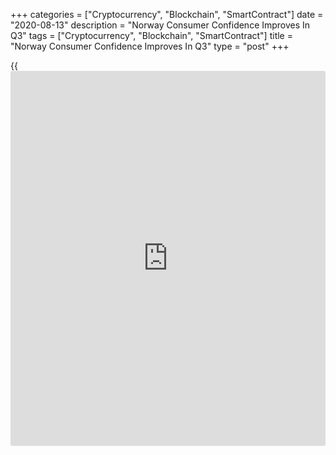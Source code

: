 +++
categories = ["Cryptocurrency", "Blockchain", "SmartContract"]
date = "2020-08-13"
description = "Norway Consumer Confidence Improves In Q3"
tags = ["Cryptocurrency", "Blockchain", "SmartContract"]
title = "Norway Consumer Confidence Improves In Q3"
type = "post"
+++

{{<iframe id="large-banner" src="https://www.bounty.group/#slide=19.0" width="100%" height="600" scrolling="no" style="border: 0px solid rgb(216, 221, 230); border-radius: 3px;">}}

Norway's consumer confidence improved sharply in the third quarter, data
from Finans Norge showed on Thursday.

The consumer confidence index increased to -5.7 in the third quarter
from -16.7 in the previous quarter.

On an adjusted basis, consumer confidence fell to -6.6 in the third
quarter from -3.4 in the previous three months.

Households' expectation on their own finance for the next year improved
in the third quarter. Households' expectation on country's [economy][1]
for the next 12 months remained positive.

Households that are not affected by the redundancies due to Covid-19
felt that they have control over their own finances.

"The fall in interest rates has contributed to many having increased
purchasing power, and this positive effect probably overshadows the
signals of an almost zero settlement in this autumn's wage
negotiations," Finans Norge's CEO Idar Kreutzer said.

Households' expectation on the country's economy for last year was less
negative in the third quarter. Their expectation on own finances for the
past year improved.

For comments and feedback [contact](https://www.playgroundfx.com/contact/): editorial@rtt[news](https://www.letsplayfx.com/blog/forex-news-website/).com

[Economic News][1]

 **What parts of the world are seeing the best (and worst) economic
performances lately? Click[here][2] to check out our [Econ Scorecard][2]
and find out! See up-to-the-moment [ranking](https://www.playgroundfx.com/blog/crypto-exchange-ranking/)s for the best and worst
performers in [GDP][3], [unemployment rate][4], [inflation][5] and much
more.**

   1. www.rtt[news](https://www.letsplayfx.com/blog/forex-news-website/).com/Content/EconomicNews.aspx
   2. www.rtt[news](https://www.letsplayfx.com/blog/forex-news-website/).com/economic-scorecard/world-rank/industrial-production/highest-performance.aspx
   3. www.rtt[news](https://www.letsplayfx.com/blog/forex-news-website/).com/economic-scorecard/world-rank/GDP/highest-performance.aspx
   4. www.rtt[news](https://www.letsplayfx.com/blog/forex-news-website/).com/economic-scorecard/world-rank/unemployment-rate/lowest-performance.aspx
   5. www.rtt[news](https://www.letsplayfx.com/blog/forex-news-website/).com/economic-scorecard/world-rank/CPI/highest-performance.aspx